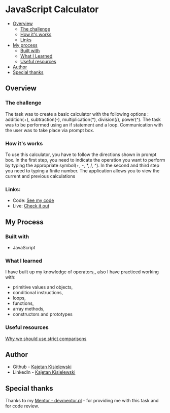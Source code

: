 # JavaScript Calculator

- [Overview](#overview)
  - [The challenge](#the-challenge)
  - [How it's works](#how-it's-works)
  - [Links](#links)
- [My process](#my-process)
  - [Built with](#built-with)
  - [What I Learned](#what-i-learned)
  - [Useful resources](#useful-resources)
- [Author](#author)
- [Special thanks](#special-thanks)


## Overview

### The challenge

The task was to create a basic calculator with the following options : addition(+), subtraction(-), multiplication(*), division(/), power(^).
The task was to be performed using an if statement and a loop.
Communication with the user was to take place via prompt box.

### How it's works

To use this calculator, you have to follow the directions shown in prompt box.
In the first step, you need to indicate the operation you want to perform by typing the appropriate symbol(+, -, *, /, ^).
In the second and third step you need to typing a finite number.
The application allows you to view the current and previous calculations

### Links:

- Code: [See my code]()
- Live: [Check it out]()

## My Process

### Built with

- JavaScript

### What I learned

I have built up my knowledge of operators,, also I have practiced working with:
 - primitive values and objects,
 - conditional instructions,
 - loops,
 - functions,
 - array methods,
 - constructors and prototypes

### Useful resources

[Why we should use strict comparisons](https://262.ecma-international.org/5.1/#sec-11.9.3)


## Author

- Github - [Kajetan Kisielewski](https://github.com/KajetanKisielewski)
- LinkedIn - [Kajetan Kisielewski](https://www.linkedin.com/in/kajetan-kisielewski-157b60208/)

## Special thanks

Thanks to my [Mentor - devmentor.pl](https://devmentor.pl/) - for providing me with this task and for code review.


